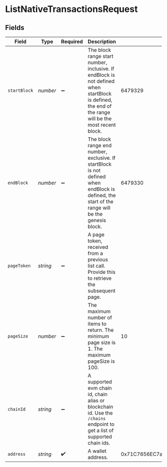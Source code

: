 # ListNativeTransactionsRequest

## Fields

| Field          | Type       | Required | Description                                                                                                                                         | Example                                    |
| -------------- | ---------- | -------- | --------------------------------------------------------------------------------------------------------------------------------------------------- | ------------------------------------------ |
| `startBlock` | *number* | ➖       | The block range start number, inclusive. If endBlock is not defined when startBlock is defined, the end of the range will be the most recent block. | 6479329                                    |
| `endBlock`   | *number* | ➖       | The block range end number, exclusive. If startBlock is not defined when endBlock is defined, the start of the range will be the genesis block.     | 6479330                                    |
| `pageToken`  | *string* | ➖       | A page token, received from a previous list call. Provide this to retrieve the subsequent page.                                                     |                                            |
| `pageSize`   | *number* | ➖       | The maximum number of items to return. The minimum page size is 1. The maximum pageSize is 100.                                                     | 10                                         |
| `chainId`    | *string* | ➖       | A supported evm chain id, chain alias or blockchain id. Use the `/chains` endpoint to get a list of supported chain ids.                          |                                            |
| `address`    | *string* | ✔️     | A wallet address.                                                                                                                                   | 0x71C7656EC7ab88b098defB751B7401B5f6d8976F |
